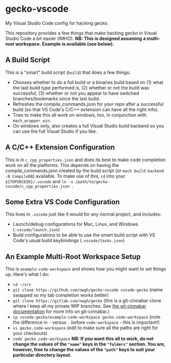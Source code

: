# gecko-vscode
My Visual Studio Code config for hacking gecko.

This repository provides a few things that make hacking gecko in Visual Studio Code a bit easier (IMHO). **NB: This is designed assuming a multi-root workspace. Example is available (see below).**

## A Build Script
This is a "smart" build script (`build`) that does a few things:
 - Chooses whether to do a full build or a binaries build based on (1) what the last build type performed is, (2) whether or not the build was successful, (3) whether or not you appear to have switched branches/bookmarks since the last build.
 - Refreshes the compile_commands.json for your repo after a successful build (so that VS Code's C/C++ extension can have all the right info).
 - Tries to make this all work on windows, too, in conjunction with `mach_wrapper_win`.
 - On windows only, also creates a full Visual Studio build backend so you can use the full Visual Studio if you like.

## A C/C++ Extension Configuration
This is in `c_cpp_properties.json` and does its best to make code completion work on all the platforms. This depends on having the compile_commands.json created by the build script (or `mach build-backend -B CompileDB`) available.
To make use of this, `cd` into your `${TOPSRCDIR}/.vscode` and `ln -s /path/to/gecko-vscode/c_cpp_properties.json .`

## Some Extra VS Code Configuration
This lives in `.vscode` just like it would for any normal project, and includes:
 - Launch/debug configurations for Mac, Linux, and Windows (`.vscode/launch.json`)
 - Build configurations to be able to use the smart build script with VS Code's usual build keybindings (`.vscode/tasks.json`)
 
## An Example Multi-Root Workspace Setup
This is `example-code-workspace` and shows how you might want to set things up. Here's what I do:
 - `cd ~/src`
 - `git clone https://github.com/nwgh/gecko-vscode vscode-gecko` (name swapped so my tab completion works better)
 - `git clone https://gitlab.com/nwgh/gecko` (this is a git-cinnabar clone where I keep all my private WIP branches. See [the git-cinnabar documentation](https://github.com/glandium/git-cinnabar/wiki) for more info on git-cinnabar.)
 - `cp vscode-gecko/example-code-workspace gecko.code-workspace` (note the difference in `-` versus `.` before `code-workspace` - this is important!)
 - `vi gecko.code-workspace` (edit to make sure all the paths are right for your checkouts)
 - `code gecko.code-workspace`
**NB: If you want this all to work, do not change the values of the `"name"` keys in the `"folders"` section. You are, however, free to change the values of the `"path"` keys to suit your particular directory layout.**
